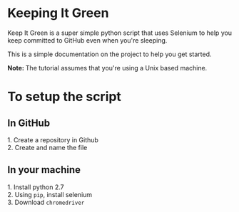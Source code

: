 <h1>Keeping It Green</h1>

<p>Keep It Green is a super simple python script that uses Selenium to help you keep committed to GitHub even when you're sleeping.</p><p>This is a simple documentation on the project to help you get started. </p>

<p><b>Note: </b>The tutorial assumes that you're using a Unix based machine.</p>

<h1>To setup the script</h1>

<h2>In GitHub</h2>
<list>1. Create a repository in Github <br>2. Create and name the file</list>

<h2>In your machine</h2>
<list>1. Install python 2.7 <br>2. Using <code>pip</code>, install selenium<br>3. Download <code>chromedriver</code></list>



